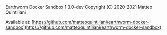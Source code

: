 Earthworm Docker Sandbox 1.3.0-dev Copyright (C) 2020-2021  Matteo Quintiliani

Available at: [https://github.com/matteoquintiliani/earthworm-docker-sandbox](https://github.com/matteoquintiliani/earthworm-docker-sandbox)

